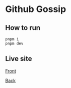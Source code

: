 # Github Gossip

## How to run
```
pnpm i
pnpm dev
```

## Live site

[Front](https://github-gossip.vercel.app/)  

[Back](https://github-gossip.vercel.app/api/)
